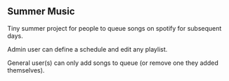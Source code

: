 ## Summer Music
Tiny summer project for people to queue songs on spotify for subsequent days.

Admin user can define a schedule and edit any playlist.

General user(s) can only add songs to queue (or remove one they added themselves).